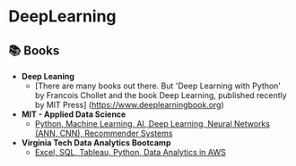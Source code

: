 # DeepLearning


 <h2>📚 Books</h2>

- <b>Deep Leaning </b>
  - [There are many books out there. But 'Deep Learning with Python' by Francois Chollet and the book Deep Learning, published recently by MIT Press] (https://www.deeplearningbook.org)
- <b>MIT - Applied Data Science </b>
  - [Python, Machine Learning, AI, Deep Learning, Neural Networks (ANN, CNN), Recommender Systems](https://www.credential.net/a5daef1a-be79-4a76-b9fe-082307b3a4c0#gs.a23sdj)
- <b>Virginia Tech Data Analytics Bootcamp</b>
  - [Excel, SQL, Tableau, Python, Data Analytics in AWS](https://www.parchment.com/u/award/8a86de7003c185dd679ef003d9913557)</b></i>
